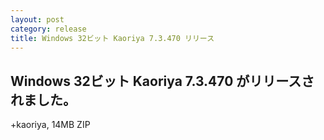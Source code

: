 ```yaml
---
layout: post
category: release
title: Windows 32ビット Kaoriya 7.3.470 リリース
---
```


Windows 32ビット Kaoriya 7.3.470 がリリースされました。
-------------------------------------------------------

+kaoriya, 14MB ZIP
